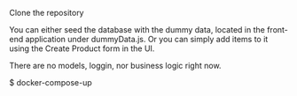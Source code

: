 Clone the repository

You can either seed the database with the dummy data, located in the front-end application under dummyData.js. Or you can simply add items to it using the Create Product form in the UI.

There are no models, loggin, nor business logic right now. 

$ docker-compose-up